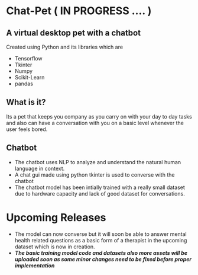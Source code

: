 # Chat-Pet ( IN PROGRESS .... )

## A virtual desktop pet with a chatbot

Created using Python and its libraries which are 
* Tensorflow
* Tkinter
* Numpy
* Scikit-Learn
* pandas

## What is it?

Its a pet that keeps you company as you carry on with your day to day tasks and also can have a conversation with you on a basic level whenever the user feels bored.

## Chatbot
* The chatbot uses NLP to analyze and understand the natural human language in context.
* A chat gui made using python tkinter is used to converse with the chatbot
* The chatbot model has been intially trained with a really small dataset due to hardware capacity and lack of good dataset for conversations.

# Upcoming Releases
* The model can now converse but it will soon be able to answer mental health related questions as a basic form of a therapist in the upcoming dataset which is now in creation.
* ***The basic training model code and datasets also more assets will be uploaded soon as some minor changes need to be fixed before proper implementation***


